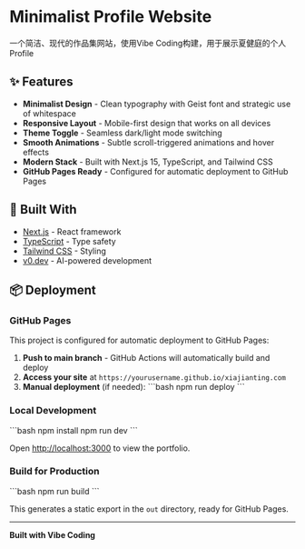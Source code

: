 # Minimalist Profile Website

一个简洁、现代的作品集网站，使用Vibe Coding构建，用于展示夏健庭的个人Profile

## ✨ Features

- **Minimalist Design** - Clean typography with Geist font and strategic use of whitespace
- **Responsive Layout** - Mobile-first design that works on all devices
- **Theme Toggle** - Seamless dark/light mode switching
- **Smooth Animations** - Subtle scroll-triggered animations and hover effects
- **Modern Stack** - Built with Next.js 15, TypeScript, and Tailwind CSS
- **GitHub Pages Ready** - Configured for automatic deployment to GitHub Pages

## 🚀 Built With

- [Next.js](https://nextjs.org/) - React framework
- [TypeScript](https://www.typescriptlang.org/) - Type safety
- [Tailwind CSS](https://tailwindcss.com/) - Styling
- [v0.dev](https://v0.dev/) - AI-powered development

## 📦 Deployment

### GitHub Pages

This project is configured for automatic deployment to GitHub Pages:

1. **Push to main branch** - GitHub Actions will automatically build and deploy
2. **Access your site** at `https://yourusername.github.io/xiajianting.com`
3. **Manual deployment** (if needed):
   \`\`\`bash
   npm run deploy
   \`\`\`

### Local Development

\`\`\`bash
npm install
npm run dev
\`\`\`

Open [http://localhost:3000](http://localhost:3000) to view the portfolio.

### Build for Production

\`\`\`bash
npm run build
\`\`\`

This generates a static export in the `out` directory, ready for GitHub Pages.

---

**Built with Vibe Coding**
